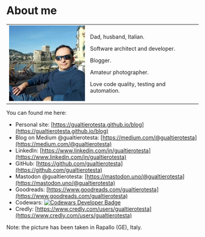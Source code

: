 # About me

<table style="border: none; font-size: 1em">
  <tr>
    <td><img src="../assets/images/gualtierotesta-small.jpg" alt="Image" style="width: 200px;"></td>
    <td>
        <p>Dad, husband, Italian. </p>
        <p>Software architect and developer.</p>
        <p>Blogger.</p>
        <p>Amateur photographer.</p>
        <p>Love code quality, testing and automation.</p>
    </td>
  </tr>
</table>

You can found me here:

* Personal site: [https://gualtierotesta.github.io/blog](https://gualtierotesta.github.io/blog)
* Blog on Medium @gualtierotesta: [https://medium.com/@gualtierotesta](https://medium.com/@gualtierotesta)
* LinkedIn: [https://www.linkedin.com/in/gualtierotesta](https://www.linkedin.com/in/gualtierotesta)
* GitHub: [https://github.com/gualtierotesta](https://github.com/gualtierotesta)
* Mastodon @gualtierotesta: [https://mastodon.uno/@gualtierotesta](https://mastodon.uno/@gualtierotesta)
* Goodreads: [https://www.goodreads.com/gualtierotesta](https://www.goodreads.com/gualtierotesta)
* Codewars: <a href="https://www.codewars.com/users/gualty"><img src="https://www.codewars.com/users/gualty/badges/micro" alt="Codewars Developer Badge" ></a>
* Credly: [https://www.credly.com/users/gualtierotesta](https://www.credly.com/users/gualtierotesta)

Note: the picture has been taken in Rapallo (GE), Italy.
